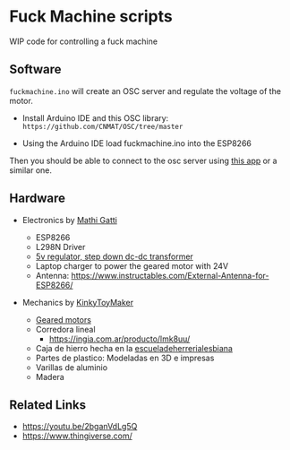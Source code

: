 # Fuck Machine scripts

WIP code for controlling a fuck machine

## Software

`fuckmachine.ino` will create an OSC server and regulate the voltage of the motor.

- Install Arduino IDE and this OSC library: `https://github.com/CNMAT/OSC/tree/master`

- Using the Arduino IDE load fuckmachine.ino into the ESP8266

Then you should be able to connect to the osc server using [this app](https://play.google.com/store/apps/details?id=com.ffsmultimedia.osccontroller) or a similar one.

## Hardware

- Electronics by [Mathi Gatti](https://mathigatti.com)
    - ESP8266
    - L298N Driver
    - [5v regulator, step down dc-dc transformer](https://tienda.starware.com.ar/producto/modulo-regulador-reductor-voltaje-diymall-dc-dc-step-down-usb-8-32v-a-5v-3a-dcp/)
    - Laptop charger to power the geared motor with 24V
    - Antenna: https://www.instructables.com/External-Antenna-for-ESP8266/

- Mechanics by [KinkyToyMaker](https://www.instagram.com/kinkytoymaker/)
    - [Geared motors](http://www.ignismotor.com/DESKTOP/AR/motoreductor.html)
    - Corredora lineal
        - https://ingia.com.ar/producto/lmk8uu/
    - Caja de hierro hecha en la [escueladeherrerialesbiana](https://www.instagram.com/escueladeherrerialesbiana/)
    - Partes de plastico: Modeladas en 3D e impresas
    - Varillas de aluminio
    - Madera

## Related Links

- https://youtu.be/2bganVdLg5Q
- https://www.thingiverse.com/